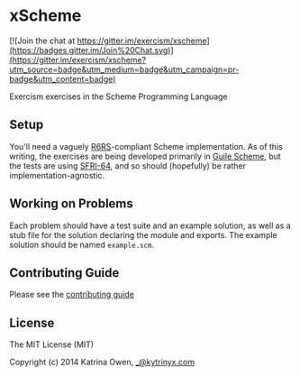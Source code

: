 # xScheme

[![Join the chat at https://gitter.im/exercism/xscheme](https://badges.gitter.im/Join%20Chat.svg)](https://gitter.im/exercism/xscheme?utm_source=badge&utm_medium=badge&utm_campaign=pr-badge&utm_content=badge)

Exercism exercises in the Scheme Programming Language

## Setup

You'll need a vaguely [R6RS](http://www.r6rs.org/)-compliant Scheme implementation. As of this writing, the exercises are being developed primarily in [Guile Scheme](http://www.gnu.org/software/guile/), but the tests are using [SFRI-64](http://srfi.schemers.org/srfi-64/srfi-64.html), and so should (hopefully) be rather implementation-agnostic.

## Working on Problems

Each problem should have a test suite and an example solution, as well as a stub file for the solution declaring the module and exports. The example solution should be named `example.scm`.


## Contributing Guide

Please see the [contributing guide](https://github.com/exercism/x-api/blob/master/CONTRIBUTING.md#the-exercise-data)

## License

The MIT License (MIT)

Copyright (c) 2014 Katrina Owen, _@kytrinyx.com
